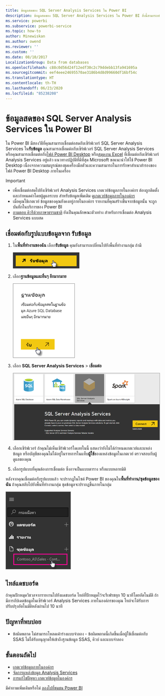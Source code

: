 ```yaml
---
title: ข้อมูลสดของ SQL Server Analysis Services ใน Power BI
description: ข้อมูลสดของ SQL Server Analysis Services ใน Power BI สิ่งนี้สามารถทำได้ผ่านแหล่งข้อมูล ที่ถูกกำหนดค่าสำหรับเกตเวย์เอ็นเตอร์ไพรส์
ms.service: powerbi
ms.subservice: powerbi-service
ms.topic: how-to
author: Minewiskan
ms.author: owend
ms.reviewer: ''
ms.custom: ''
ms.date: 08/10/2017
LocalizationGroup: Data from databases
ms.openlocfilehash: c88c0d56d24f12edf30c2c79ddebb13fa941695a
ms.sourcegitcommit: eef4eee24695570ae3186b4d8d99660df16bf54c
ms.translationtype: HT
ms.contentlocale: th-TH
ms.lasthandoff: 06/23/2020
ms.locfileid: "85238208"
---
```

# <a name="sql-server-analysis-services-live-data-in-power-bi"></a>ข้อมูลสดของ SQL Server Analysis Services ใน Power BI

ใน Power BI มีสองวิธีที่คุณสามารถเชื่อมต่อสดกับเซิร์ฟเวอร์ SQL Server Analysis Services ใน**รับข้อมูล** คุณสามารถเชื่อมต่อกับเซิร์ฟเวอร์ SQL Server Analysis Services หรือคุณสามารถเชื่อมต่อกับ[ไฟล์ Power BI Desktop](service-desktop-files.md) หรือ[สมุดงาน Excel](service-excel-workbook-files.md) ที่เชื่อมต่อกับเซิร์ฟเวอร์ Analysis Services อยู่แล้ว แนวทางปฏิบัติที่ดีที่สุด Microsoft ขอแนะนำให้ใช้ Power BI Desktop เนื่องจากความสมบูรณ์ของชุดเครื่องมือตัวและความสามารถในการรักษาสำเนาสำรองของไฟล์ Power BI Desktop ภายในเครื่อง

>[!IMPORTANT]
> * เพื่อเชื่อมต่อสดไปยังเซิร์ฟเวอร์ Analysis Services เกตเวย์ข้อมูลภายในองค์กร ต้องถูกติดตั้งและกำหนดค่าโดยผู้ดูแลระบบ สำหรับข้อมูลเพิ่มเติม ดู[เกตเวย์ข้อมูลภายในองค์กร](service-gateway-onprem.md)
> * เมื่อคุณใช้เกตเวย์ ข้อมูลของคุณยังคงอยู่ภายในองค์กร  รายงานที่คุณสร้างขึ้นจากข้อมูลนั้น จะถูกบันทึกในบริการของ Power BI 
> * [ถามตอบ คิวรีด้วยภาษาธรรมชาติ](../create-reports/service-q-and-a-direct-query.md) ยังเป็นคุณลักษณะตัวอย่าง สำหรับการเชื่อมต่อ Analysis Services แบบสด

## <a name="to-connect-to-a-model-from-get-data"></a>เชื่อมต่อกับรูปแบบข้อมูลจาก รับข้อมูล

1. ใน**พื้นที่ทำงานของฉัน** เลือก**รับข้อมูล** คุณยังสามารถเปลี่ยนไปยังพื้นที่ทำงานกลุ่ม ถ้ามี

   ![เชื่อมต่อเพื่อรับปุ่มข้อมูล](media/sql-server-analysis-services-tabular-data/connecttoas_getdatabutton.png)

2. เลือก**ฐานข้อมูลและอื่นๆ อีกมากมาย**

   ![เชื่อมต่อเพื่อรับข้อมูล 1](media/sql-server-analysis-services-tabular-data/connecttoas_getdata_1.png)

3. เลือก **SQL Server Analysis Services** > **เชื่อมต่อ**

   ![เชื่อมต่อเพื่อรับข้อมูล 2](media/sql-server-analysis-services-tabular-data/connecttoas_getdata_2.png)

4. เลือกเซิร์ฟเวอร์ ถ้าคุณไม่เห็นเซิร์ฟเวอร์ใดเลยในนี้ แสดงว่ายังไม่ได้กำหนดเกตเวย์และแหล่งข้อมูล หรือบัญชีของคุณไม่ได้อยู่ในรายการในแท็บ**ผู้ใช้**ของแหล่งข้อมูลในเกตเวย์ ตรวจสอบกับผู้ดูแลของคุณ

5. เลือกรูปแบบที่คุณต้องการเชื่อมต่อ ซึ่งอาจเป็นแบบตาราง หรือแบบหลายมิติ

หลังจากคุณเชื่อมต่อกับรูปแบบแล้ว จะปรากฏในไซต์ Power BI ของคุณใน**พื้นที่ทำงาน/ชุดข้อมูลของฉัน** ถ้าคุณสลับไปยังพื้นที่ทำงานกลุ่ม ชุดข้อมูลจะปรากฏขึ้นภายในกลุ่ม

![เชื่อมต่อกับชุดข้อมูล](media/sql-server-analysis-services-tabular-data/connecttoas_dataset_5.png)

## <a name="dashboard-tiles"></a>ไทล์แดชบอร์ด

ถ้าคุณปักหมุดวิชวลจากรายงานไปยังแดชบอร์ด ไทล์ที่ปักหมุดไว้จะรีเฟรชทุก 10 นาทีโดยอัตโนมัติ ถ้ามีการอัปเดตข้อมูลในเซิร์ฟเวอร์ Analysis Services ภายในองค์กรของคุณ ไทล์จะได้รับการปรับปรุงอัตโนมัติหลังผ่านไป 10 นาที

## <a name="common-issues"></a>ปัญหาที่พบบ่อย

* ข้อผิดพลาด ไม่สามารถโหลดเค้าร่างแบบจำลอง - ข้อผิดพลาดนี้เกิดขึ้นเมื่อผู้ใช้เชื่อมต่อกับ SSAS ไม่ได้รับอนุญาตให้เข้าถึงฐานข้อมูล SSAS, คิวบ์ และแบบจำลอง

## <a name="next-steps"></a>ขั้นตอนถัดไป

* [เกตเวย์ข้อมูลภายในองค์กร](service-gateway-onprem.md)  
* [จัดการแหล่งข้อมูล Analysis Services](service-gateway-enterprise-manage-ssas.md)  
* [การแก้ไขปัญหา เกตเวย์ข้อมูลในองค์กร](service-gateway-onprem-tshoot.md)  

มีคำถามเพิ่มเติมหรือไม่ [ลองไปที่ชุมชน Power BI](https://community.powerbi.com/)